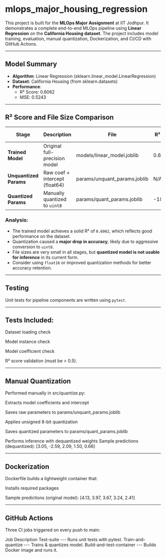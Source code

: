 # mlops_major_housing_regression

This project is built for the **MLOps Major Assignment** at IIT Jodhpur. It demonstrates a complete end-to-end MLOps pipeline using **Linear Regression** on the **California Housing dataset**. The project includes model training, evaluation, manual quantization, Dockerization, and CI/CD with GitHub Actions.

---

## Model Summary

- **Algorithm**: Linear Regression (sklearn.linear_model.LinearRegression)
- **Dataset**: California Housing (from sklearn.datasets)
- **Performance**:
  - R² Score: 0.6062
  - MSE: 0.5243

---

## R² Score and File Size Comparison

| Stage                | Description                  | File                          | R² Score       | Size (bytes) |
|---------------------|------------------------------|-------------------------------|----------------|--------------|
| **Trained Model**   | Original full-precision model | models/linear_model.joblib  | 0.6062     | 697        |
| **Unquantized Params** | Raw coef + intercept (float64) | params/unquant_params.joblib | N/A             | 414        |
| **Quantized Params** | Manually quantized to `uint8` | params/quant_params.joblib  | -18.0787    | 526        |

### Analysis:
- The trained model achieves a solid R² of `0.6062`, which reflects good performance on the dataset.
- Quantization caused a **major drop in accuracy**, likely due to aggressive conversion to `uint8`.
- File sizes are very small in all stages, but **quantized model is not usable for inference** in its current form.
- Consider using `float16` or improved quantization methods for better accuracy retention.

---

## Testing

Unit tests for pipeline components are written using `pytest`.

---

## Tests Included:
Dataset loading check

Model instance check

Model coefficient check

R² score validation (must be > 0.5).

---

## Manual Quantization
Performed manually in src/quantize.py:

Extracts model coefficients and intercept

Saves raw parameters to params/unquant_params.joblib

Applies unsigned 8-bit quantization

Saves quantized parameters to params/quant_params.joblib

Performs inference with dequantized weights
Sample predictions (dequantized): [3.05, -2.59, 2.09, 1.50, 0.66]


---

## Dockerization
Dockerfile builds a lightweight container that:

Installs required packages

Sample predictions (original model): [4.13, 3.97, 3.67, 3.24, 2.41]


---

## GitHub Actions
Three CI jobs triggered on every push to main:

Job	Description
Test-suite               ---	Runs unit tests with pytest. 
Train-and-quantize	     ---  Trains & quantizes model. 
Build-and-test-container ---	Builds Docker image and runs it. 

